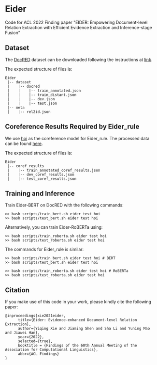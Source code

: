 # Eider
Code for ACL 2022 Finding paper "EIDER: Empowering Document-level Relation Extraction with Efficient Evidence Extraction and Inference-stage Fusion"

## Dataset
The [DocRED](https://www.aclweb.org/anthology/P19-1074/) dataset can be downloaded following the instructions at [link](https://github.com/thunlp/DocRED/tree/master/data). 

The expected structure of files is:
```
Eider
 |-- dataset
 |    |-- docred
 |    |    |-- train_annotated.json        
 |    |    |-- train_distant.json
 |    |    |-- dev.json
 |    |    |-- test.json
 |-- meta
 |    |-- rel2id.json
 ```
 
 ## Coreference Results Required by Eider_rule
 We use [hoi](https://github.com/emorynlp/coref-hoi) as the coreference model for Eider_rule. The processed data can be found [here](https://drive.google.com/drive/folders/1xceCD96VUbqZ4-IDVICCBIpke5VlZedz?usp=sharing).
 
 The expected structure of files is:
```
Eider
 |-- coref_results
 |    |-- train_annotated_coref_results.json
 |    |-- dev_coref_results.json
 |    |-- test_coref_results.json
 ```
 
 
 ## Training and Inference
 Train Eider-BERT on DocRED with the following commands:
 ```
 >> bash scripts/train_bert.sh eider test hoi
 >> bash scripts/test_bert.sh eider test hoi
 ```
 
 Alternatively, you can train Eider-RoBERTa using:
 ```
 >> bash scripts/train_roberta.sh eider test hoi
 >> bash scripts/test_roberta.sh eider test hoi
 ```
 
 The commands for Eider_rule is similar:
 ```
 >> bash scripts/train_bert.sh eider test hoi # BERT
 >> bash scripts/test_bert.sh eider test hoi

 >> bash scripts/train_roberta.sh eider test hoi # RoBERTa
 >> bash scripts/test_roberta.sh eider test hoi
 ```
 
 ## Citation
 If you make use of this code in your work, please kindly cite the following paper:
```
@inproceedings{xie2021eider,
      title={Eider: Evidence-enhanced Document-level Relation Extraction}, 
      author={Yiqing Xie and Jiaming Shen and Sha Li and Yuning Mao and Jiawei Han},
      year={2022},
      selected={true},
      booktitle = {Findings of the 60th Annual Meeting of the Association for Computational Linguistics},
      abbr={ACL Findings}
}
```
 
